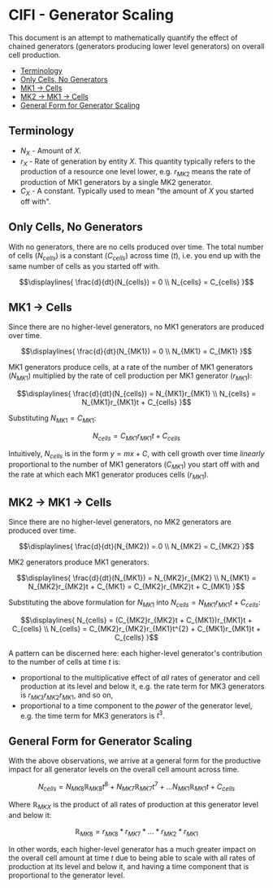 # CIFI - Generator Scaling

This document is an attempt to mathematically quantify the effect of chained generators (generators producing lower level generators) on overall cell production.

- [Terminology](#terminology)
- [Only Cells, No Generators](#only-cells-no-generators)
- [MK1 -> Cells](#mk1---cells)
- [MK2 -> MK1 -> Cells](#mk2---mk1---cells)
- [General Form for Generator Scaling](#general-form-for-generator-scaling)

## Terminology

- $N_{X}$ - Amount of $X$.
- $r_{X}$ - Rate of generation by entity $X$. This quantity typically refers to the production of a resource one level lower, e.g. $r_{MK2}$ means the rate of production of MK1 generators by a single MK2 generator.
- $C_{X}$ - A constant. Typically used to mean "the amount of $X$ you started off with".

## Only Cells, No Generators

With no generators, there are no cells produced over time. The total number of cells ($N_{cells}$) is a constant ($C_{cells}$) across time ($t$), i.e. you end up with the same number of cells as you started off with.

```math
\displaylines{
    \frac{d}{dt}(N_{cells}) = 0 \\
    N_{cells} = C_{cells}
}
```

## MK1 -> Cells

Since there are no higher-level generators, no MK1 generators are produced over time.

```math
\displaylines{
    \frac{d}{dt}(N_{MK1}) = 0 \\
    N_{MK1} = C_{MK1}
}
```

MK1 generators produce cells, at a rate of the number of MK1 generators ($N_{MK1}$) multiplied by the rate of cell production per MK1 generator ($r_{MK1}$):

```math
\displaylines{
    \frac{d}{dt}(N_{cells}) = N_{MK1}r_{MK1} \\
    N_{cells} = N_{MK1}r_{MK1}t + C_{cells}
}
```

Substituting $N_{MK1} = C_{MK1}$:

```math
N_{cells} = C_{MK1}r_{MK1}t + C_{cells}
```

Intuitively, $N_{cells}$ is in the form $y = mx + C$, with cell growth over time _linearly_ proportional to the number of MK1 generators ($C_{MK1}$) you start off with and the rate at which each MK1 generator produces cells ($r_{MK1}$).

## MK2 -> MK1 -> Cells

Since there are no higher-level generators, no MK2 generators are produced over time.

```math
\displaylines{
    \frac{d}{dt}(N_{MK2}) = 0 \\
    N_{MK2} = C_{MK2}
}
```

MK2 generators produce MK1 generators.

```math
\displaylines{
    \frac{d}{dt}(N_{MK1}) = N_{MK2}r_{MK2} \\
    N_{MK1} = N_{MK2}r_{MK2}t + C_{MK1} = C_{MK2}r_{MK2}t + C_{MK1}
}
```

Substituting the above formulation for $N_{MK1}$ into $N_{cells} = N_{MK1}r_{MK1}t + C_{cells}$:

```math
\displaylines{
    N_{cells} = (C_{MK2}r_{MK2}t + C_{MK1})r_{MK1}t + C_{cells} \\
    N_{cells} = C_{MK2}r_{MK2}r_{MK1}t^{2} + C_{MK1}r_{MK1}t + C_{cells}
}
```

A pattern can be discerned here: each higher-level generator's contribution to the number of cells at time $t$ is:
- proportional to the multiplicative effect of _all_ rates of generator and cell production at its level and below it, e.g. the rate term for MK3 generators is $r_{MK3}r_{MK2}r_{MK1}$, and so on,
- proportional to a time component to the _power_ of the generator level, e.g. the time term for MK3 generators is $t^{3}$.

## General Form for Generator Scaling

With the above observations, we arrive at a general form for the productive impact for all generator levels on the overall cell amount across time.

```math
N_{cells} = N_{MK8}\mathbb{R}_{MK8}t^{8} + N_{MK7}\mathbb{R}_{MK7}t^{7} + ... N_{MK1}\mathbb{R}_{MK1}t + C_{cells}
```

Where $`\mathbb{R}_{MKX}`$ is the product of all rates of production at this generator level and below it:

```math
\mathbb{R}_{MK8} = r_{MK8}*r_{MK7}* ... *r_{MK2}*r_{MK1}
```

In other words, each higher-level generator has a much greater impact on the overall cell amount at time $t$ due to being able to scale with all rates of production at its level and below it, and having a time component that is proportional to the generator level.

